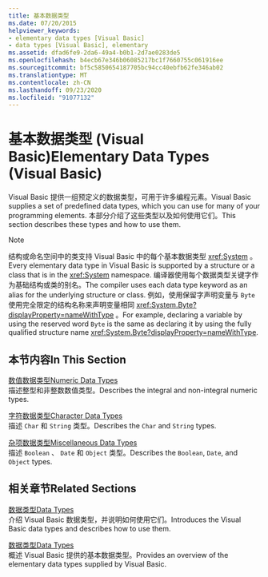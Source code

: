 ```yaml
---
title: 基本数据类型
ms.date: 07/20/2015
helpviewer_keywords:
- elementary data types [Visual Basic]
- data types [Visual Basic], elementary
ms.assetid: dfad6fe9-2da6-49a4-b0b1-2d7ae0283de5
ms.openlocfilehash: b4ecb67e346b06085217bc1f7660755c061916ee
ms.sourcegitcommit: bf5c5850654187705bc94cc40ebfb62fe346ab02
ms.translationtype: MT
ms.contentlocale: zh-CN
ms.lasthandoff: 09/23/2020
ms.locfileid: "91077132"
---
```

# <a name="elementary-data-types-visual-basic"></a><span data-ttu-id="0898a-102">基本数据类型 (Visual Basic)</span><span class="sxs-lookup"><span data-stu-id="0898a-102">Elementary Data Types (Visual Basic)</span></span>

<span data-ttu-id="0898a-103">Visual Basic 提供一组预定义的数据类型，可用于许多编程元素。</span><span class="sxs-lookup"><span data-stu-id="0898a-103">Visual Basic supplies a set of predefined data types, which you can use for many of your programming elements.</span></span> <span data-ttu-id="0898a-104">本部分介绍了这些类型以及如何使用它们。</span><span class="sxs-lookup"><span data-stu-id="0898a-104">This section describes these types and how to use them.</span></span>  
  
> [!NOTE]
> <span data-ttu-id="0898a-105">结构或命名空间中的类支持 Visual Basic 中的每个基本数据类型 <xref:System> 。</span><span class="sxs-lookup"><span data-stu-id="0898a-105">Every elementary data type in Visual Basic is supported by a structure or a class that is in the <xref:System> namespace.</span></span> <span data-ttu-id="0898a-106">编译器使用每个数据类型关键字作为基础结构或类的别名。</span><span class="sxs-lookup"><span data-stu-id="0898a-106">The compiler uses each data type keyword as an alias for the underlying structure or class.</span></span> <span data-ttu-id="0898a-107">例如，使用保留字声明变量与 `Byte` 使用完全限定的结构名称来声明变量相同 <xref:System.Byte?displayProperty=nameWithType> 。</span><span class="sxs-lookup"><span data-stu-id="0898a-107">For example, declaring a variable by using the reserved word `Byte` is the same as declaring it by using the fully qualified structure name <xref:System.Byte?displayProperty=nameWithType>.</span></span>  
  
## <a name="in-this-section"></a><span data-ttu-id="0898a-108">本节内容</span><span class="sxs-lookup"><span data-stu-id="0898a-108">In This Section</span></span>  

 [<span data-ttu-id="0898a-109">数值数据类型</span><span class="sxs-lookup"><span data-stu-id="0898a-109">Numeric Data Types</span></span>](numeric-data-types.md)  
 <span data-ttu-id="0898a-110">描述整型和非整数数值类型。</span><span class="sxs-lookup"><span data-stu-id="0898a-110">Describes the integral and non-integral numeric types.</span></span>  
  
 [<span data-ttu-id="0898a-111">字符数据类型</span><span class="sxs-lookup"><span data-stu-id="0898a-111">Character Data Types</span></span>](character-data-types.md)  
 <span data-ttu-id="0898a-112">描述 `Char` 和 `String` 类型。</span><span class="sxs-lookup"><span data-stu-id="0898a-112">Describes the `Char` and `String` types.</span></span>  
  
 [<span data-ttu-id="0898a-113">杂项数据类型</span><span class="sxs-lookup"><span data-stu-id="0898a-113">Miscellaneous Data Types</span></span>](miscellaneous-data-types.md)  
 <span data-ttu-id="0898a-114">描述 `Boolean` 、 `Date` 和 `Object` 类型。</span><span class="sxs-lookup"><span data-stu-id="0898a-114">Describes the `Boolean`, `Date`, and `Object` types.</span></span>  
  
## <a name="related-sections"></a><span data-ttu-id="0898a-115">相关章节</span><span class="sxs-lookup"><span data-stu-id="0898a-115">Related Sections</span></span>  

 [<span data-ttu-id="0898a-116">数据类型</span><span class="sxs-lookup"><span data-stu-id="0898a-116">Data Types</span></span>](index.md)  
 <span data-ttu-id="0898a-117">介绍 Visual Basic 数据类型，并说明如何使用它们。</span><span class="sxs-lookup"><span data-stu-id="0898a-117">Introduces the Visual Basic data types and describes how to use them.</span></span>  
  
 [<span data-ttu-id="0898a-118">数据类型</span><span class="sxs-lookup"><span data-stu-id="0898a-118">Data Types</span></span>](../../../language-reference/data-types/index.md)  
 <span data-ttu-id="0898a-119">概述 Visual Basic 提供的基本数据类型。</span><span class="sxs-lookup"><span data-stu-id="0898a-119">Provides an overview of the elementary data types supplied by Visual Basic.</span></span>
